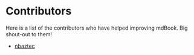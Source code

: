 # Contributors

Here is a list of the contributors who have helped improving mdBook. Big shout-out to them!

* [nbaztec](https://github.com/nbaztec)
